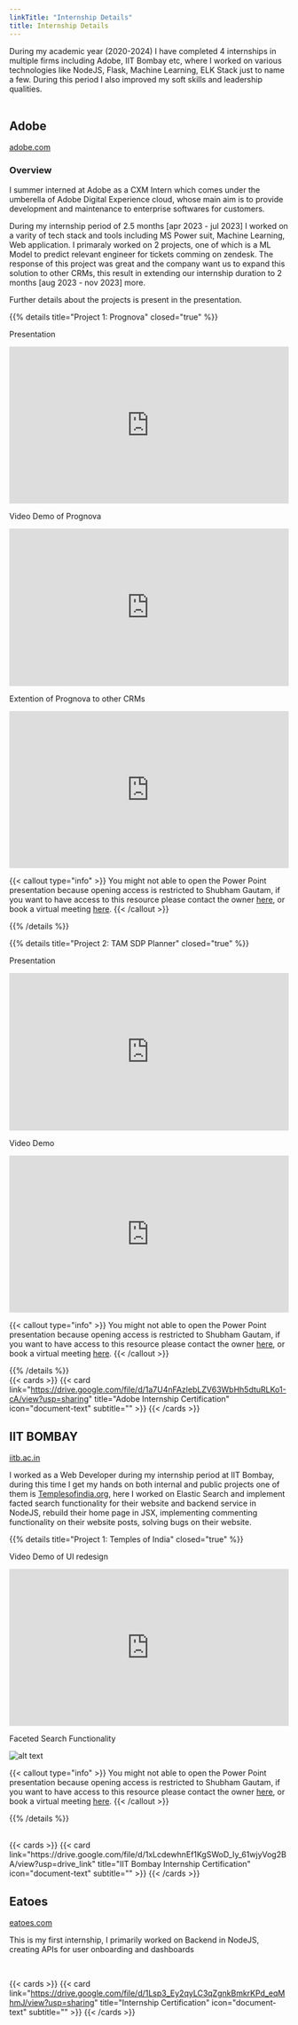 ```yaml
---
linkTitle: "Internship Details"
title: Internship Details
---
```

During my academic year (2020-2024) I have completed 4 internships in multiple firms including Adobe, IIT Bombay etc, where I worked on various technologies like NodeJS, Flask, Machine Learning, ELK Stack just to name a few. During this period I also improved my soft skills and leadership qualities.
<br>
<br>

## Adobe
[adobe.com](https://www.adobe.com)

### Overview

<!-- {{< youtube 0RKpf3rK57I >}} -->

I summer interned at Adobe as a CXM Intern which comes under the umberella of Adobe Digital Experience cloud, whose main aim is to provide development and maintenance to enterprise softwares for customers.

During my internship period of 2.5 months [apr 2023 - jul 2023] I worked on a varity of tech stack and tools including MS Power suit, Machine Learning, Web application. I primaraly worked on 2 projects, one of which is a ML Model to predict relevant engineer for tickets comming on zendesk. The response of this project was great and the company want us to expand this solution to other CRMs,
this result in extending our internship duration to 2 months [aug 2023 - nov 2023] more.

Further details about the projects is present in the presentation.

{{% details title="Project 1: Prognova" closed="true" %}}

Presentation

<div style="position: relative; padding-bottom: 56.25%; height: 0; overflow: hidden;">
  <iframe allow="accelerometer; autoplay; clipboard-write; encrypted-media; gyroscope; picture-in-picture; web-share" allowfullscreen="allowfullscreen" loading="eager" referrerpolicy="strict-origin-when-cross-origin" src="https://docs.google.com/presentation/d/1g8yMCCUDRyPpKHjYbvuxfwGqBfgEKQr3/preview" style="position: absolute; top: 0; left: 0; width: 100%; height: 100%; border:0;" title="YouTube video"
  ></iframe>
</div>

Video Demo of Prognova

<div style="position: relative; padding-bottom: 56.25%; height: 0; overflow: hidden;">
  <iframe allow="accelerometer; autoplay; clipboard-write; encrypted-media; gyroscope; picture-in-picture; web-share" allowfullscreen="allowfullscreen" loading="eager" referrerpolicy="strict-origin-when-cross-origin" src="https://drive.google.com/file/d/1DyyGj3SIdE34sTJn8rItpoTm4Uu9r8T-/preview" style="position: absolute; top: 0; left: 0; width: 100%; height: 100%; border:0;" title="YouTube video"
  ></iframe>
</div>

Extention of Prognova to other CRMs

<div style="position: relative; padding-bottom: 56.25%; height: 0; overflow: hidden;">
  <iframe allow="accelerometer; autoplay; clipboard-write; encrypted-media; gyroscope; picture-in-picture; web-share" allowfullscreen="allowfullscreen" loading="eager" referrerpolicy="strict-origin-when-cross-origin" src="https://docs.google.com/presentation/d/1FIvGTlo-hGi3lLU4-M1zb-jx6OdIlky-2MqBr22suHc/preview" style="position: absolute; top: 0; left: 0; width: 100%; height: 100%; border:0;" title="YouTube video"
  ></iframe>
</div>

{{< callout type="info" >}}
  You might not able to open the Power Point presentation because opening access is restricted to Shubham Gautam, if you want to have access to this resource please contact the owner <a href="/about-me">here</a>, or book a virtual meeting <a href="https://calendly.com/skgautam393/30min">here</a>.
{{< /callout >}}

{{% /details %}}


{{% details title="Project 2: TAM SDP Planner" closed="true" %}}

Presentation

<div style="position: relative; padding-bottom: 56.25%; height: 0; overflow: hidden;">
  <iframe allow="accelerometer; autoplay; clipboard-write; encrypted-media; gyroscope; picture-in-picture; web-share" allowfullscreen="allowfullscreen" loading="eager" referrerpolicy="strict-origin-when-cross-origin" src="https://docs.google.com/presentation/d/1AoirLX7goXC8CTDOlCGmHJHqMMf15yQ7/preview" style="position: absolute; top: 0; left: 0; width: 100%; height: 100%; border:0;" title="YouTube video"
  ></iframe>
</div>


Video Demo

<div style="position: relative; padding-bottom: 56.25%; height: 0; overflow: hidden;">
  <iframe allow="accelerometer; autoplay; clipboard-write; encrypted-media; gyroscope; picture-in-picture; web-share" allowfullscreen="allowfullscreen" loading="eager" referrerpolicy="strict-origin-when-cross-origin" src="https://drive.google.com/file/d/1eyoM6b65mhhHcZsQn6iUpIHRxn5LoW85/preview" style="position: absolute; top: 0; left: 0; width: 100%; height: 100%; border:0;" title="YouTube video"
  ></iframe>
</div>


{{< callout type="info" >}}
  You might not able to open the Power Point presentation because opening access is restricted to Shubham Gautam, if you want to have access to this resource please contact the owner <a href="/about-me">here</a>, or book a virtual meeting <a href="https://calendly.com/skgautam393/30min">here</a>.
{{< /callout >}}

{{% /details %}}
<br>
{{< cards >}}
  {{< card link="https://drive.google.com/file/d/1a7U4nFAzlebLZV63WbHh5dtuRLKo1-cA/view?usp=sharing" title="Adobe Internship Certification" icon="document-text" subtitle="" >}}
{{< /cards >}}


## IIT BOMBAY
[iitb.ac.in](https://www.iitb.ac.in/)

I worked as a Web Developer during my internship period at IIT Bombay, during this time I get my hands on both internal and public projects one of them is [Templesofindia.org](https://www.templesofindia.org), here I worked on Elastic Search and implement facted search functionality for their website and backend service in NodeJS, rebuild their home page in JSX, implementing commenting functionality on their website posts, solving bugs on their website. 


{{% details title="Project 1: Temples of India" closed="true" %}}

Video Demo of UI redesign

<div style="position: relative; padding-bottom: 56.25%; height: 0; overflow: hidden;">
  <iframe allow="accelerometer; autoplay; clipboard-write; encrypted-media; gyroscope; picture-in-picture; web-share" allowfullscreen="allowfullscreen" loading="eager" referrerpolicy="strict-origin-when-cross-origin" src="https://drive.google.com/file/d/1Q670Fr1jtuZCU4WqM1QKXSBOo_zPECnP/preview" style="position: absolute; top: 0; left: 0; width: 100%; height: 100%; border:0;" title="YouTube video"
  ></iframe>
</div>

Faceted Search Functionality

![alt text](image.png)


{{< callout type="info" >}}
  You might not able to open the Power Point presentation because opening access is restricted to Shubham Gautam, if you want to have access to this resource please contact the owner <a href="/about-me">here</a>, or book a virtual meeting <a href="https://calendly.com/skgautam393/30min">here</a>.
{{< /callout >}}

{{% /details %}}


<!-- {{< youtube 0RKpf3rK57I >}} -->
<br>
{{< cards >}}
  {{< card link="https://drive.google.com/file/d/1xLcdewhnEf1KgSWoD_Iy_61wjyVog2BA/view?usp=drive_link" title="IIT Bombay Internship Certification" icon="document-text" subtitle="" >}}
{{< /cards >}}


## Eatoes
[eatoes.com](https://www.eatoes.com/)

This is my first internship, I primarily worked on Backend in NodeJS, creating APIs for user onboarding and dashboards

<br>

<!-- {{< youtube 0RKpf3rK57I >}} -->

{{< cards >}}
  {{< card link="https://drive.google.com/file/d/1Lsp3_Ey2qyLC3qZgnkBmkrKPd_eqMhmJ/view?usp=sharing" title="Internship Certification" icon="document-text" subtitle="" >}}
{{< /cards >}}